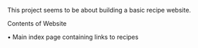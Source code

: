 This project seems to be about building a basic recipe website.

Contents of Website

• Main index page containing links to recipes
